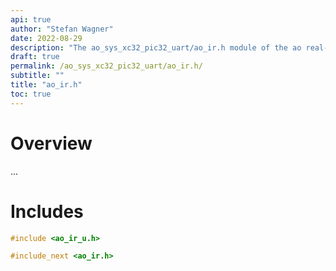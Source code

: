 ```yaml
---
api: true
author: "Stefan Wagner"
date: 2022-08-29
description: "The ao_sys_xc32_pic32_uart/ao_ir.h module of the ao real-time operating system."
draft: true
permalink: /ao_sys_xc32_pic32_uart/ao_ir.h/ 
subtitle: ""
title: "ao_ir.h"
toc: true
---
```


# Overview

...

# Includes

```c
#include <ao_ir_u.h>

#include_next <ao_ir.h>

```
